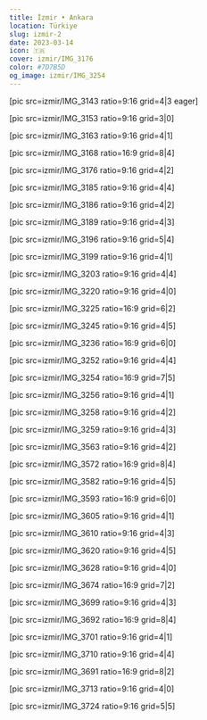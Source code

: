 ```yaml
---
title: İzmir • Ankara
location: Türkiye
slug: izmir-2
date: 2023-03-14
icon: 🇹🇷
cover: izmir/IMG_3176
color: #7D7B5D
og_image: izmir/IMG_3254
---
```


[pic src=izmir/IMG_3143 ratio=9:16 grid=4|3 eager]

[pic src=izmir/IMG_3153 ratio=9:16 grid=3|0]

[pic src=izmir/IMG_3163 ratio=9:16 grid=4|1]

[pic src=izmir/IMG_3168 ratio=16:9 grid=8|4]

[pic src=izmir/IMG_3176 ratio=9:16 grid=4|2]

[pic src=izmir/IMG_3185 ratio=9:16 grid=4|4]

[pic src=izmir/IMG_3186 ratio=9:16 grid=4|2]

[pic src=izmir/IMG_3189 ratio=9:16 grid=4|3]

[pic src=izmir/IMG_3196 ratio=9:16 grid=5|4]

[pic src=izmir/IMG_3199 ratio=9:16 grid=4|1]

[pic src=izmir/IMG_3203 ratio=9:16 grid=4|4]

[pic src=izmir/IMG_3220 ratio=9:16 grid=4|0]

[pic src=izmir/IMG_3225 ratio=16:9 grid=6|2]

[pic src=izmir/IMG_3245 ratio=9:16 grid=4|5]

[pic src=izmir/IMG_3236 ratio=16:9 grid=6|0]

[pic src=izmir/IMG_3252 ratio=9:16 grid=4|4]

[pic src=izmir/IMG_3254 ratio=16:9 grid=7|5]

[pic src=izmir/IMG_3256 ratio=9:16 grid=4|1]

[pic src=izmir/IMG_3258 ratio=9:16 grid=4|2]

[pic src=izmir/IMG_3259 ratio=9:16 grid=4|3]

[pic src=izmir/IMG_3563 ratio=9:16 grid=4|2]

[pic src=izmir/IMG_3572 ratio=16:9 grid=8|4]

[pic src=izmir/IMG_3582 ratio=9:16 grid=4|5]

[pic src=izmir/IMG_3593 ratio=16:9 grid=6|0]

[pic src=izmir/IMG_3605 ratio=9:16 grid=4|1]

[pic src=izmir/IMG_3610 ratio=9:16 grid=4|3]

[pic src=izmir/IMG_3620 ratio=9:16 grid=4|5]

[pic src=izmir/IMG_3628 ratio=9:16 grid=4|0]

[pic src=izmir/IMG_3674 ratio=16:9 grid=7|2]

[pic src=izmir/IMG_3699 ratio=9:16 grid=4|3]

[pic src=izmir/IMG_3692 ratio=16:9 grid=8|4]

[pic src=izmir/IMG_3701 ratio=9:16 grid=4|1]

[pic src=izmir/IMG_3710 ratio=9:16 grid=4|4]

[pic src=izmir/IMG_3691 ratio=16:9 grid=8|2]

[pic src=izmir/IMG_3713 ratio=9:16 grid=4|0]

[pic src=izmir/IMG_3724 ratio=9:16 grid=5|5]
